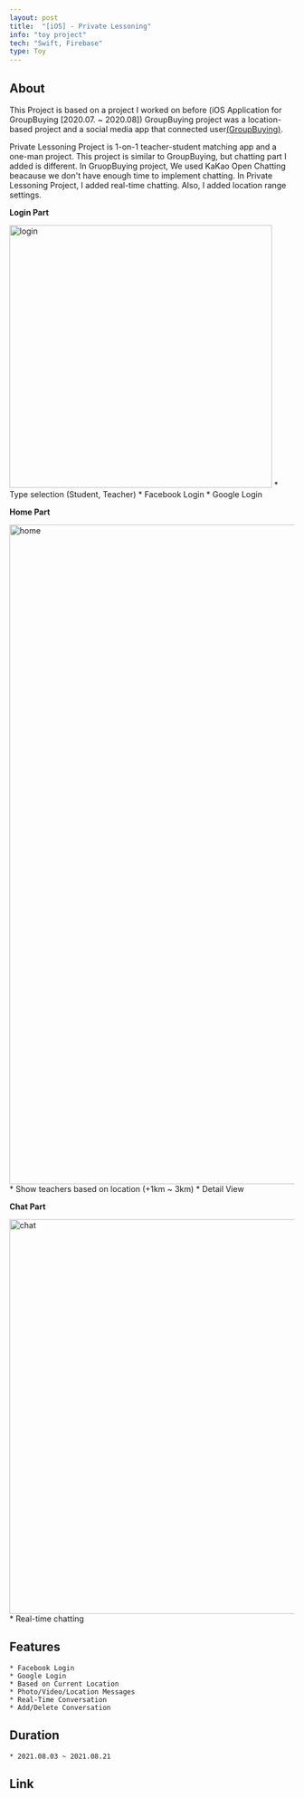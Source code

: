 ```yaml
---
layout: post
title:  "[iOS] - Private Lessoning"
info: "toy project"
tech: "Swift, Firebase"
type: Toy
---
```


## About
This Project is based on a project I worked on before (iOS Application for GroupBuying [2020.07. ~ 2020.08]) 
GroupBuying project was a location-based project and a social media app that connected user[(GroupBuying)](https://projectintheclass.github.io/GroupBuying/).

Private Lessoning Project is 1-on-1 teacher-student matching app and a one-man project.
This project is similar to GroupBuying, but chatting part I added is different.
In GruopBuying project, We used KaKao Open Chatting beacause we don't have enough time to implement chatting.
In Private Lessoning Project, I added real-time chatting. Also, I added location range settings. 

**Login Part** 

<img width="464" alt="login" src="https://user-images.githubusercontent.com/60295192/130327982-1be0fe4f-418e-4a30-ada1-2f1745768953.png">
    * Type selection (Student, Teacher)
    * Facebook Login
    * Google Login


**Home Part**

<img width="1165" alt="home" src="https://user-images.githubusercontent.com/60295192/130328035-840afdd1-f317-4e09-ad56-9a14f7a447a1.png"> 
    * Show teachers based on location (+1km ~ 3km)
    * Detail View


**Chat Part**

<img width="697" alt="chat" src="https://user-images.githubusercontent.com/60295192/130327937-adf46e75-8c6b-4557-a5c5-ae08743b886e.png">
    * Real-time chatting


## Features
    * Facebook Login
    * Google Login
    * Based on Current Location
    * Photo/Video/Location Messages
    * Real-Time Conversation
    * Add/Delete Conversation
    
## Duration
    * 2021.08.03 ~ 2021.08.21

## Link
    

